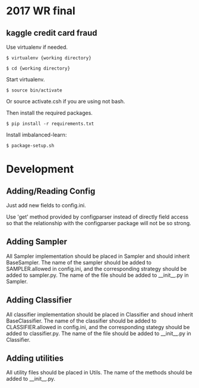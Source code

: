 2017 WR final
=============
kaggle credit card fraud
------------------------

Use virtualenv if needed.

    $ virtualenv {working directory}

    $ cd {working directory}

Start virtualenv.

    $ source bin/activate

Or source activate.csh if you are using not bash.

Then install the required packages.

    $ pip install -r requirements.txt

Install imbalanced-learn:

	$ package-setup.sh

# Development

## Adding/Reading Config

Just add new fields to config.ini.

Use 'get' method provided by configparser instead of directly field access so that the relationship with the configparser package will not be so strong.

## Adding Sampler

All Sampler implementation should be placed in Sampler and should inherit BaseSampler.
The name of the sampler should be added to SAMPLER.allowed in config.ini, and the corresponding strategy should be added to sampler.py.
The name of the file should be added to \_\_init\_\_.py in Sampler.

## Adding Classifier

All classifier implementation should be placed in Classifier and shoud inherit BaseClassifier.
The name of the classifier should be added to CLASSIFIER.allowed in config.ini, and the corresponding stategy should be added to classifier.py.
The name of the file should be added to \_\_init\_\_.py in Classifier.

## Adding utilities

All utility files should be placed in Utils. The name of the methods should be added to \_\_init\_\_.py.
